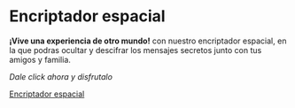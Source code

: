 # Encriptador espacial

**¡Vive una experiencia de otro mundo!** con nuestro encriptador espacial, en la que podras ocultar y descifrar los mensajes secretos junto con tus amigos y familia.

_Dale click ahora y disfrutalo_

[Encriptador espacial](https://leydidedios11.github.io/Encriptador-espacial/)
